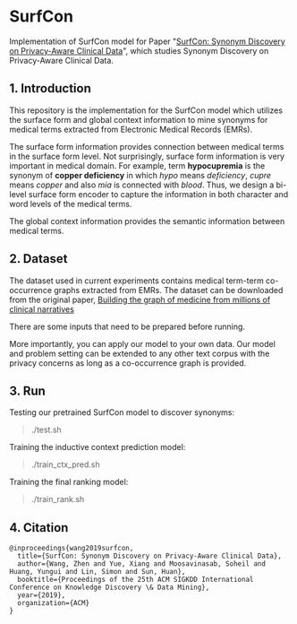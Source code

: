 # SurfCon
Implementation of SurfCon model for Paper "[SurfCon: Synonym Discovery on Privacy-Aware Clinical Data](https://github.com/yzabc007/SurfCon/)", which studies Synonym Discovery on Privacy-Aware Clinical Data.

## 1. Introduction
This repository is the implementation for the SurfCon model which utilizes the surface form and global context information to mine synonyms for medical terms extracted from Electronic Medical Records (EMRs).

The surface form information provides connection between medical terms in the surface form level. Not surprisingly, surface form information is very important in medical domain. For example, term **hypocupremia** is the synonym of **copper deficiency** in which _hypo_ means _deficiency_, _cupre_ means _copper_ and also _mia_ is connected with _blood_. Thus, we design a bi-level surface form encoder to capture the information in both character and word levels of the medical terms.

The global context information provides the semantic information between medical terms. 

## 2. Dataset
The dataset used in current experiments contains medical term-term co-occurrence graphs extracted from EMRs. The dataset can be downloaded from the original paper, [Building the graph of medicine from millions of clinical narratives](https://datadryad.org/resource/doi:10.5061/dryad.jp917)

There are some inputs that need to be prepared before running. 

More importantly, you can apply our model to your own data. Our model and problem setting can be extended to any other text corpus with the privacy concerns as long as a co-occurrence graph is provided.

## 3. Run

Testing our pretrained SurfCon model to discover synonyms:

> ./test.sh

Training the inductive context prediction model:

> ./train_ctx_pred.sh

Training the final ranking model:

> ./train_rank.sh

## 4. Citation
```
@inproceedings{wang2019surfcon,
  title={SurfCon: Synonym Discovery on Privacy-Aware Clinical Data},
  author={Wang, Zhen and Yue, Xiang and Moosavinasab, Soheil and Huang, Yungui and Lin, Simon and Sun, Huan},
  booktitle={Proceedings of the 25th ACM SIGKDD International Conference on Knowledge Discovery \& Data Mining},
  year={2019},
  organization={ACM}
}
```
